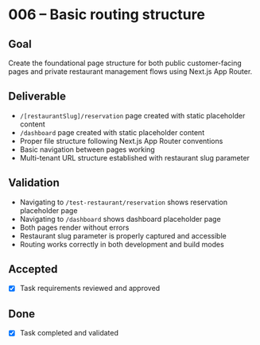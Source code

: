 # 006 – Basic routing structure

## Goal

Create the foundational page structure for both public customer-facing pages and private restaurant management flows using Next.js App Router.

## Deliverable

- `/[restaurantSlug]/reservation` page created with static placeholder content
- `/dashboard` page created with static placeholder content
- Proper file structure following Next.js App Router conventions
- Basic navigation between pages working
- Multi-tenant URL structure established with restaurant slug parameter

## Validation

- Navigating to `/test-restaurant/reservation` shows reservation placeholder page
- Navigating to `/dashboard` shows dashboard placeholder page
- Both pages render without errors
- Restaurant slug parameter is properly captured and accessible
- Routing works correctly in both development and build modes

## Accepted

- [x] Task requirements reviewed and approved

## Done

- [x] Task completed and validated
